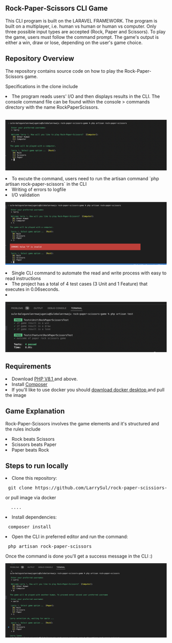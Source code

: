 ## Rock-Paper-Scissors CLI Game


This CLI program is built on the LARAVEL FRAMEWORK. The program is built on a multiplayer, i.e. human vs human or human vs computer. Only three possible input types are accepted (Rock, Paper and Scissors).
To play the game, users must follow the command prompt. The game's output is either a win, draw or lose, depending on the user's game choice.


## Repository Overview 

The repository contains source code on how to play the Rock-Paper-Scissors game. 

Specifications in the clone include

<li> The program reads users' I/O  and then displays results in the CLI. The console command file can be found within the console > commands directory with the name RockPaperScissors. </li> </br>

![Screenshot of read write operation via the CLI](https://github.com/LarrySul/rock-paper-scissiors-challenge/blob/feature/public/screenshots/process.png)

<li>To excute the command, users need to run the artisan command `php artisan rock-paper-scissors` in the CLI </li>

<li> Writing of errors to logfile </li>

<li> I/O validation </li>

![Screenshot of I/O process with validation](https://github.com/LarrySul/rock-paper-scissiors-challenge/blob/feature/public/screenshots/validation.png)


<li> Single CLI command to automate the read and write process with easy to read instructions </li>

<li> The project has a total of 4 test cases (3 Unit and 1 Feature) that executes in 0.06seconds. <li>

![Screenshot of test cases ](https://github.com/LarrySul/rock-paper-scissiors-challenge/blob/feature/public/screenshots/test.png)

## Requirements 

<li> Download <a href="https://www.php.net/downloads.php"> PHP V8.1 </a> and above. </li>

<li> Install <a href="https://getcomposer.org/download/"> Composer </a> </li>

<li> If you'll like to use docker you should <a href="https://www.docker.com/products/docker-desktop/" >download docker desktop </a> and pull the image </li>


## Game Explanation

Rock-Paper-Scissors involves the game elements and it's structured and the rules include

<li> Rock beats Scissors </li>

<li> Scissors beats Paper </li>

<li> Paper beats Rock </li>


## Steps to run locally 

<li> Clone this repository: </li>

<pre> git clone https://github.com/LarrySul/rock-paper-scissiors-challenge </pre> or pull image via docker

<pre>  ....</pre>

<li> Install dependencies: </li>

<pre> composer install </pre>

<li> Open the CLI in preferred editor and run the command: </li>

<pre> php artisan rock-paper-scissors </pre>

Once the command is done you'll get a success message in the CLI :) </br>

![Screenshot of CLI process with output](https://github.com/LarrySul/rock-paper-scissiors-challenge/blob/feature/public/screenshots/rock-paper-scissors.png)





